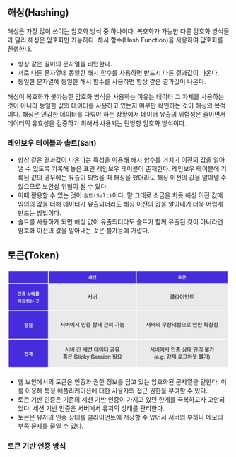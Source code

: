 ## 해싱(Hashing)
해싱은 가장 많이 쓰이는 암호화 방식 중 하나이다. 복호화가 가능한 다른 암호화 방식들과 달리 해싱은 암호화만 가능하다. 해시 함수(Hash Function)을 사용하여 암호화를 진행한다.
- 항상 같은 길이의 문자열을 리턴한다.
- 서로 다른 문자열에 동일한 해시 함수를 사용하면 반드시 다른 결과값이 나온다.
- 동일한 문자열에 동일한 해시 함수를 사용하면 항상 같은 결과값이 나온다.

해싱이 복호화가 불가능한 암호화 방식을 사용하는 이유는 데이터 그 자체를 사용하는 것이 아니라 동일한 값의 데이터를 사용하고 있는지 여부만 확인하는 것이 해싱의 목적이다. 해싱은 민감한 데이터를 다뤄야 하는 상황에서 데이터 유출의 위험성은 줄이면서 데이터의 유효성을 검증하기 위해서 사용되는 단방향 암호화 방식이다.

### 레인보우 테이블과 솔트(Salt)
- 항상 같은 결과값이 나온다는 특성을 이용해 해시 함수를 거치기 이전의 값을 알아낼 수 있도록 기록해 놓은 표인 레인보우 테이블이 존재한다. 레인보우 테이블에 기록된 값의 경우에는 유출이 되었을 때 해싱을 했더라도 해싱 이전의 값을 알아낼 수 있으므로 보안상 위협이 될 수 있다. 
- 이때 활용할 수 있는 것이 `솔트(Salt)`이다. 말 그대로 소금을 치듯 해싱 이전 값에 임의의 값을 더해 데이터가 유출되더라도 해싱 이전의 값을 알아내기 더욱 어렵게 만드는 방법이다. 
- 솔트를 사용하게 되면 해싱 값이 유출되더라도 솔트가 함께 유출된 것이 아니라면 암호화 이전의 값을 알아내는 것은 불가능에 가깝다.

## 토큰(Token)
![Session_Token](./../../images/session_token.png)
- 웹 보안에서의 토큰은 인증과 권한 정보를 담고 있는 암호화된 문자열을 말한다. 이를 이용해 특정 애플리케이션에 대한 사용자의 접근 권한을 부여할 수 있다. 
- 토큰 기반 인증은 기존의 세션 기반 인증이 가지고 있던 한계를 극복하고자 고안되었다. 세션 기반 인증은 서버에서 유저의 상태를 관리한다. 
- 토큰은 유저의 인증 상태를 클라이언트에 저장할 수 있어서 서버의 부하나 메모리 부족 문제를 줄일 수 있다.

### 토큰 기반 인증 방식
